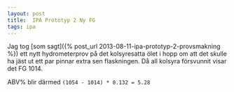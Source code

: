 ```yaml
---
layout: post
title:  IPA Prototyp 2 Ny FG
tags: ipa
---
```

Jag tog [som sagt]({% post_url 2013-08-11-ipa-prototyp-2-provsmakning %}) ett nytt hydrometerprov på det kolsyresatta ölet 
i hopp om att det skulle ha jäst ut ett par pinnar extra sen flaskningen. Då all kolsyra försvunnit visar det FG 1014.

ABV% blir därmed `(1054 - 1014) * 0.132 = 5.28`